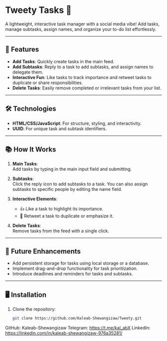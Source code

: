 # Tweety Tasks 📝  

A lightweight, interactive task manager with a social media vibe! Add tasks, manage subtasks, assign names, and organize your to-do list effortlessly.  

---

## 🚀 Features  

- **Add Tasks**: Quickly create tasks in the main feed.  
- **Add Subtasks**: Reply to a task to add subtasks, and assign names to delegate them.  
- **Interactive Fun**: Like tasks to track importance and retweet tasks to duplicate or share responsibilities.  
- **Delete Tasks**: Easily remove completed or irrelevant tasks from your list.  

---

## 🛠️ Technologies  

- **HTML/CSS/JavaScript**: For structure, styling, and interactivity.  
- **UUID**: For unique task and subtask identifiers.  

---

## 📚 How It Works  

1. **Main Tasks**:  
   Add tasks by typing in the main input field and submitting.  

2. **Subtasks**:  
   Click the reply icon to add subtasks to a task. You can also assign subtasks to specific people by editing the name field.  

3. **Interactive Elements**:  
   - 👍 Like a task to highlight its importance.  
   - 🔁 Retweet a task to duplicate or emphasize it.  

4. **Delete Tasks**:  
   Remove tasks from the feed with a single click.  

---

## 🎨 Future Enhancements  

- Add persistent storage for tasks using local storage or a database.  
- Implement drag-and-drop functionality for task prioritization.  
- Introduce deadlines and reminders for tasks and subtasks.  

---

## 🖥️ Installation  

1. Clone the repository:  
   ```bash
   git clone https://github.com/Kaleab-Shewangizaw/Tweety.git
GitHub: Kaleab-Shewangizaw
Telegram: https://t.me/kal_abX
LinkedIn: https://linkedin.com/in/kaleab-shewangizaw-976a35281/
